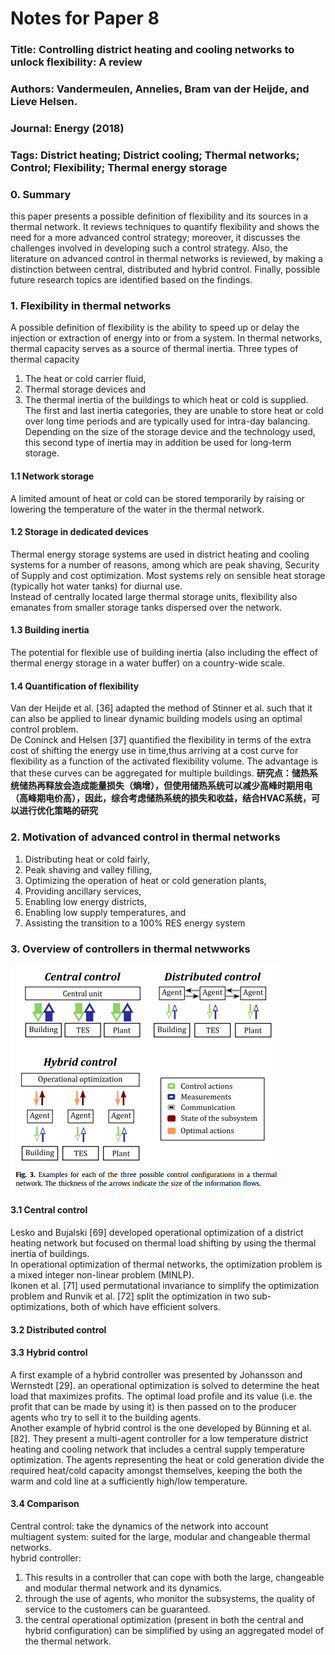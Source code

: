 # Notes for Paper 8
### Title: Controlling district heating and cooling networks to unlock flexibility: A review
### Authors: Vandermeulen, Annelies, Bram van der Heijde, and Lieve Helsen.
### Journal: Energy  (2018)
### Tags: District heating; District cooling; Thermal networks; Control; Flexibility; Thermal energy storage

### 0. Summary
this paper presents a possible definition of flexibility and its sources in a thermal network. It reviews techniques to quantify flexibility and shows the need for a more advanced control strategy; moreover, it discusses the challenges involved in developing such a control strategy. Also, the literature on advanced control in thermal networks is reviewed, by making a distinction between central, distributed and hybrid control. Finally, possible future research topics are identified based on the findings.

### 1. Flexibility in thermal networks
A possible definition of flexibility is the ability to speed up or delay the injection or extraction of energy into or from a system. 
In thermal networks, thermal capacity serves as a source of thermal inertia. Three types of thermal capacity
1. The heat or cold carrier fluid,
2. Thermal storage devices and
3. The thermal inertia of the buildings to which heat or cold is supplied.
The first and last inertia categories, they are unable to store heat or cold over long time periods and are typically used for intra-day balancing.  
Depending on the size of the storage device and the technology used, this second type of inertia may in addition be used for long-term storage.  
#### 1.1 Network storage
A limited amount of heat or cold can be stored temporarily by raising or lowering the temperature of the water in the thermal network.
#### 1.2 Storage in dedicated devices
Thermal energy storage systems are used in district heating and cooling systems for a number of reasons, among which are peak shaving, Security of Supply and cost optimization. Most systems rely on sensible heat storage (typically hot water tanks) for diurnal use.  
Instead of centrally located large thermal storage units, flexibility also emanates from smaller storage tanks dispersed over the network.
#### 1.3 Building inertia
The potential for flexible use of building inertia (also including the effect of thermal energy storage in a water buffer) on a country-wide scale.

#### 1.4 Quantification of flexibility
Van der Heijde et al. [36] adapted the method of Stinner et al. such that it can also be applied to linear dynamic building models using an optimal control problem.   
De Coninck and Helsen [37] quantified the flexibility in terms of the extra cost of shifting the energy use in time,thus arriving at a cost curve for flexibility as a function of the activated flexibility volume. The advantage is that these curves can be aggregated for multiple buildings.
__研究点：储热系统储热再释放会造成能量损失（熵增），但使用储热系统可以减少高峰时期用电（高峰期电价高），因此，综合考虑储热系统的损失和收益，结合HVAC系统，可以进行优化策略的研究__

### 2. Motivation of advanced control in thermal networks
1. Distributing heat or cold fairly,
2. Peak shaving and valley filling,
3. Optimizing the operation of heat or cold generation plants,
4. Providing ancillary services,
5. Enabling low energy districts,
6. Enabling low supply temperatures, and
7. Assisting the transition to a 100% RES energy system

### 3. Overview of controllers in thermal netwworks
![control1](./images/Paper8/control1.png)

#### 3.1 Central control
Lesko and Bujalski [69] developed operational optimization of a district heating network but focused on thermal load shifting by using the thermal inertia of buildings.    
In operational optimization of thermal networks, the optimization problem is a mixed integer non-linear problem (MINLP).  
Ikonen et al. [71] used permutational invariance to simplify the optimization problem and Runvik et al. [72] split the optimization in two sub-optimizations, both of which have efficient solvers.

#### 3.2 Distributed control

#### 3.3 Hybrid control
A first example of a hybrid controller was presented by Johansson and Wernstedt [29]. an operational optimization is solved to determine the heat load that maximizes profits. The optimal load profile and its value (i.e. the profit that can be made by using it) is then passed on to the producer agents who try to sell it to the building agents.  
Another example of hybrid control is the one developed by Bünning et al. [82]. They present a multi-agent controller for a low temperature district heating and cooling network that includes a central supply temperature optimization. The agents representing the heat or cold generation divide the required heat/cold capacity amongst themselves, keeping the both the warm and cold line at a sufficiently high/low temperature.

#### 3.4 Comparison
Central control: take the dynamics of the network into account  
multiagent system: suited for the large, modular and changeable thermal networks.  
hybrid controller:  
1. This results in a controller that can cope with both the large, changeable and modular thermal network and its dynamics.
2. through the use of agents, who monitor the subsystems, the quality of service to the customers can be guaranteed.
3. the central operational optimization (present in both the central and hybrid configuration) can be simplified by using an aggregated model of the thermal network.


